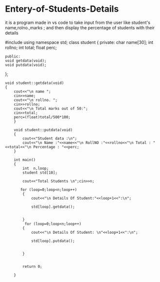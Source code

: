 # Entery-of-Students-Details
it is a program made in vs code to take input from the user like student's name,rolno.,marks ; and then display the percentage of students with their details


#include<iostream>
using namespace std;
class student
{
    private:
    char name[30];
    int rollno;
    int total;
    float perc;

    public:
    void getdata(void);
    void putdata(void);
};

    void student::getdata(void)
    {
        cout<<"\n name ";
        cin>>name;
        cout<<"\n rollno. ";
        cin>>rollno;
        cout<<"\n Total marks out of 50:";
        cin>>total;
        perc=(float)total/500*100;
        }

        void student::putdata(void)
        {
            cout<<"Student data :\n";
            cout<<"\n Name :"<<name<<"\n RollNO :"<<rollno<<"\n Total : "<<total<<"\n Percentage : "<<perc;
        }

        int main()
        {
            int  n,loop;
            student std[10];

            cout<<"Total Students \n";cin>>n;

           for (loop=0;loop<n;loop++)
            {
                cout<<"\n Details Of Student:"<<loop+1<<":\n";

                std[loop].getdata();
        
                
            }
             for (loop=0;loop<n;loop++)
            {
                cout<<"\n Details Of Student: \n"<<loop+1<<":\n";

                std[loop].putdata();
        
                
            }
            

            return 0;

        }


